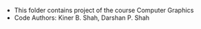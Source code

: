 - This folder contains project of the course Computer Graphics
- Code Authors: Kiner B. Shah, Darshan P. Shah
